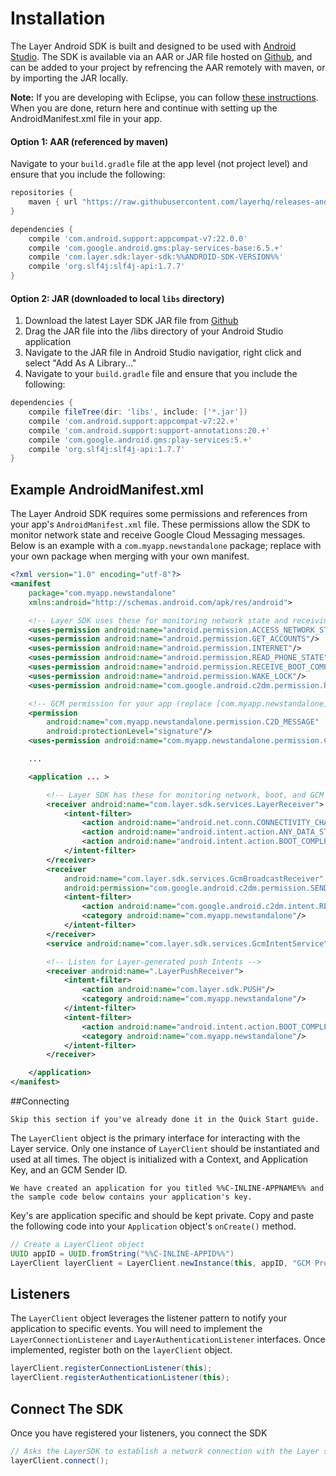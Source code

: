 # Installation

The Layer Android SDK is built and designed to be used with [Android Studio](https://developer.android.com/sdk/index.html). The SDK is available via an AAR or JAR file hosted on [Github](https://github.com/layerhq/releases-android), and can be added to your project by refrencing the AAR remotely with maven, or by importing the JAR locally.

<b>Note:</b> If you are developing with Eclipse, you can follow [these instructions](https://support.layer.com/hc/en-us/articles/204177954-Building-Layer-with-Eclipse). When you are done, return here and continue with setting up the AndroidManifest.xml file in your app.


#### Option 1: AAR (referenced by maven)
Navigate to your `build.gradle` file at the app level (not project level) and ensure that you include the following:

```groovy
repositories {
    maven { url "https://raw.githubusercontent.com/layerhq/releases-android/master/releases/" }
}

dependencies {
    compile 'com.android.support:appcompat-v7:22.0.0'
    compile 'com.google.android.gms:play-services-base:6.5.+'
    compile 'com.layer.sdk:layer-sdk:%%ANDROID-SDK-VERSION%%'
    compile 'org.slf4j:slf4j-api:1.7.7'
}
```


#### Option 2: JAR (downloaded to local `libs` directory)

1. Download the latest Layer SDK JAR file from [Github](https://github.com/layerhq/releases-android/tree/master/releases/com/layer/sdk/layer-sdk)
2. Drag the JAR file into the /libs directory of your Android Studio application
3. Navigate to the JAR file in Android Studio navigatior, right click and select "Add As A Library..."
4. Navigate to your `build.gradle` file and ensure that you include the following:

```groovy
dependencies {
    compile fileTree(dir: 'libs', include: ['*.jar'])
    compile 'com.android.support:appcompat-v7:22.+'
    compile 'com.android.support:support-annotations:20.+'
    compile 'com.google.android.gms:play-services:5.+'
    compile 'org.slf4j:slf4j-api:1.7.7'
}
```


## Example AndroidManifest.xml
The Layer Android SDK requires some permissions and references from your app's `AndroidManifest.xml` file.  These permissions allow the SDK to monitor network state and receive Google Cloud Messaging messages.  Below is an example with a `com.myapp.newstandalone` package; replace with your own package when merging with your own manifest.

``` xml
<?xml version="1.0" encoding="utf-8"?>
<manifest
    package="com.myapp.newstandalone"
    xmlns:android="http://schemas.android.com/apk/res/android">

    <!-- Layer SDK uses these for monitoring network state and receiving GCM -->
    <uses-permission android:name="android.permission.ACCESS_NETWORK_STATE"/>
    <uses-permission android:name="android.permission.GET_ACCOUNTS"/>
    <uses-permission android:name="android.permission.INTERNET"/>
    <uses-permission android:name="android.permission.READ_PHONE_STATE"/>
    <uses-permission android:name="android.permission.RECEIVE_BOOT_COMPLETED"/>
    <uses-permission android:name="android.permission.WAKE_LOCK"/>
    <uses-permission android:name="com.google.android.c2dm.permission.RECEIVE"/>

    <!-- GCM permission for your app (replace [com.myapp.newstandalone] with your package name) -->
    <permission
        android:name="com.myapp.newstandalone.permission.C2D_MESSAGE"
        android:protectionLevel="signature"/>
    <uses-permission android:name="com.myapp.newstandalone.permission.C2D_MESSAGE"/>

    ...

    <application ... >

        <!-- Layer SDK has these for monitoring network, boot, and GCM -->
        <receiver android:name="com.layer.sdk.services.LayerReceiver">
            <intent-filter>
                <action android:name="android.net.conn.CONNECTIVITY_CHANGE"/>
                <action android:name="android.intent.action.ANY_DATA_STATE"/>
                <action android:name="android.intent.action.BOOT_COMPLETED"/>
            </intent-filter>
        </receiver>
        <receiver
            android:name="com.layer.sdk.services.GcmBroadcastReceiver"
            android:permission="com.google.android.c2dm.permission.SEND">
            <intent-filter>
                <action android:name="com.google.android.c2dm.intent.RECEIVE"/>
                <category android:name="com.myapp.newstandalone"/>
            </intent-filter>
        </receiver>
        <service android:name="com.layer.sdk.services.GcmIntentService"/>

        <!-- Listen for Layer-generated push Intents -->
        <receiver android:name=".LayerPushReceiver">
            <intent-filter>
                <action android:name="com.layer.sdk.PUSH"/>
                <category android:name="com.myapp.newstandalone"/>
            </intent-filter>
            <intent-filter>
                <action android:name="android.intent.action.BOOT_COMPLETED"/>
                <category android:name="com.myapp.newstandalone"/>
            </intent-filter>
        </receiver>

    </application>
</manifest>
```

##Connecting

```emphasis
Skip this section if you've already done it in the Quick Start guide.
```

The `LayerClient` object is the primary interface for interacting with the Layer service. Only one instance of `LayerClient` should be instantiated and used at all times. The object is initialized with a Context, and Application Key, and an GCM Sender ID.

```emphasis
We have created an application for you titled %%C-INLINE-APPNAME%% and the sample code below contains your application's key.
```

Key's are application specific and should be kept private. Copy and paste the following code into your `Application` object's `onCreate()` method.

```java
// Create a LayerClient object
UUID appID = UUID.fromString("%%C-INLINE-APPID%%")
LayerClient layerClient = LayerClient.newInstance(this, appID, "GCM Project Number");
```

## Listeners
The `LayerClient` object leverages the listener pattern to notify your application to specific events. You will need to implement the `LayerConnectionListener` and `LayerAuthenticationListener` interfaces. Once implemented, register both on the `layerClient` object.

```java
layerClient.registerConnectionListener(this);
layerClient.registerAuthenticationListener(this);
```

## Connect The SDK
Once you have registered your listeners, you connect the SDK

```java
// Asks the LayerSDK to establish a network connection with the Layer service
layerClient.connect();
```

